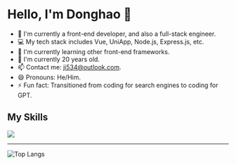 <!--
**jidonghao/jidonghao** is a ✨ _special_ ✨ repository because its `README.md` (this file) appears on your GitHub profile.

Here are some ideas to get you started:

- 🔭 I’m currently working on ...
- 🌱 I’m currently learning ...
- 👯 I’m looking to collaborate on ...
- 🤔 I’m looking for help with ...
- 💬 Ask me about ...
- 📫 How to reach me: ...
- 😄 Pronouns: ...
- ⚡ Fun fact: ...
-->

# Hello, I'm Donghao 👋 

- 💼 I'm currently a front-end developer, and also a full-stack engineer.
- 💻 My tech stack includes Vue, UniApp, Node.js, Express.js, etc.
- 🌱 I'm currently learning other front-end frameworks.
- 🎂 I'm currently 20 years old.
- 📫 Contact me: ji534@outlook.com.
- 😄 Pronouns: He/Him.
- ⚡ Fun fact: Transitioned from coding for search engines to coding for GPT.

## My Skills

<p align="left">
  <a href="https://skillicons.dev">
    <img src="https://skillicons.dev/icons?i=js,ts,vue,vite,nodejs,mysql,linux,vim,arduino,androidstudio,idea,ps,pr" />
  </a>
</p>

<hr>

![Top Langs](https://github-readme-stats-git-masterrstaa-rickstaa.vercel.app/api/top-langs/?username=jidonghao&langs_count=3&hide=html,css,less)

